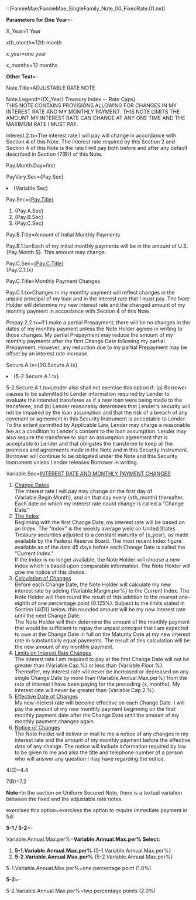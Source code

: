=[FannieMae/FannieMae_SingleFamily_Note_00_FixedRate.01.md]

<b>Parameters for One Year</b>=-

X_Year=1 Year

xth_month=12th month

x_year=one year

x_months=12 months

<b>Other Text</b>=-

Note.Title=ADJUSTABLE RATE NOTE

Note.Legend=({X_Year} Treasury Index -- Rate Caps)<br>THIS NOTE CONTAINS PROVISIONS ALLOWING FOR CHANGES IN MY INTEREST RATE AND MY MONTHLY PAYMENT.  THIS NOTE LIMITS THE AMOUNT MY INTEREST RATE CAN CHANGE AT ANY ONE TIME AND THE MAXIMUM RATE I MUST PAY.

Interest.2.tx=The interest rate I will pay will change in accordance with Section 4 of this Note.  The interest rate required by this Section 2 and Section 4 of this Note is the rate I will pay both before and after any default described in Section {7(B)} of this Note.

Pay.Month.Day=first

PayVary.Sec={Pay.Sec}</li><li>{Variable.Sec}

Pay.Sec=<u>{Pay.Title}</u><ol><li>{Pay.A.Sec}</li><li>{Pay.B.Sec}</li><li>{Pay.C.Sec}</li></ol>

Pay.B.Title=Amount of Initial Monthly Payments

Pay.B.1.tx=Each of my initial monthly payments will be in the amount of U.S. {Pay.Month.$}.  This amount may change.

Pay.C.Sec=<u>{Pay.C.Title}</u><br>{Pay.C.1.tx}

Pay.C.Title=Monthly Payment Changes

Pay.C.1.tx=Changes in my monthly payment will reflect changes in the unpaid principal of my loan and in the interest rate that I must pay.  The Note Holder will determine my new interest rate and the changed amount of my monthly payment in accordance with Section 4 of this Note.


Prepay.2.2.tx=If I make a partial Prepayment, there will be no changes in the dates of my monthly payment unless the Note Holder agrees in writing to those changes.  My partial Prepayment may reduce the amount of my monthly payments after the first Change Date following my partial Prepayment.  However, any reduction due to my partial Prepayment may be offset by an interest rate increase.


Secure.A.tx={00.Secure.A.tx}</li><li>{5-2.Secure.A.1.tx}

5-2.Secure.A.1.tx=Lender also shall not exercise this option if:  (a) Borrower causes to be submitted to Lender information required by Lender to evaluate the intended transferee as if a new loan were being made to the transferee; and (b) Lender reasonably determines that Lender's security will not be impaired by the loan assumption and that the risk of a breach of any covenant or agreement in this Security Instrument is acceptable to Lender.<br>To the extent permitted by Applicable Law, Lender may charge a reasonable fee as a condition to Lender's consent to the loan assumption.  Lender may also require the transferee to sign an assumption agreement that is acceptable to Lender and that obligates the transferee to keep all the promises and agreements made in the Note and in this Security Instrument.  Borrower will continue to be obligated under the Note and this Security Instrument unless Lender releases Borrower in writing.

Variable.Sec=<u>INTEREST RATE AND MONTHLY PAYMENT CHANGES</u><ol><li><u>Change Dates</u><br>The interest rate I will pay may change on the first day of {Variable.Begin.Month}, and on that day every {xth_month} thereafter.  Each date on which my interest rate could change is called a "Change Date."</li><li><u>The Index</u><br>Beginning with the first Change Date, my interest rate will be based on an Index.  The "Index" is the weekly average yield on United States Treasury securities adjusted to a constant maturity of {x_year}, as made available by the Federal Reserve Board. The most recent Index figure available as of the date 45 days before each Change Date is called the "Current Index."<br>If the Index is no longer available, the Note Holder will choose a new index which is based upon comparable information.  The Note Holder will give me notice of this choice.</li><li><u>Calculation of Changes</u><br>	Before each Change Date, the Note Holder will calculate my new interest rate by adding {Variable.Margin.per%} to the Current Index.  The Note Holder will then round the result of this addition to the nearest one-eighth of one percentage point (0.125%).  Subject to the limits stated in Section {4(D)} below, this rounded amount will be my new interest rate until the next Change Date.<br>The Note Holder will then determine the amount of the monthly payment that would be sufficient to repay the unpaid principal that I am expected to owe at the Change Date in full on the Maturity Date at my new interest rate in substantially equal payments.  The result of this calculation will be the new amount of my monthly payment.</li><li><u>Limits on Interest Rate Changes</u><br>The interest rate I am required to pay at the first Change Date will not be greater than {Variable.Cap.%} or less than {Variable.Floor.%}.  Thereafter, my interest rate will never be increased or decreased on any single Change Date by more than {Variable.Annual.Max.per%} from the rate of interest I have been paying for the preceding {x_months}.  My interest rate will never be greater than {Variable.Cap.2.%}.</li><li><u>Effective Date of Changes</u><br>My new interest rate will become effective on each Change Date.  I will pay the amount of my new monthly payment beginning on the first monthly payment date after the Change Date until the amount of my monthly payment changes again.</li><li><u>Notice of Changes</u><br>The Note Holder will deliver or mail to me a notice of any changes in my interest rate and the amount of my monthly payment before the effective date of any change.  The notice will include information required by law to be given to me and also the title and telephone number of a person who will answer any question I may have regarding the notice.</li></ol>

4(D)=4.4

7(B)=7.2

<b>Note</b>=In the section on Uniform Secured Note, there is a textual variation between the fixed and the adjustable rate notes.

exercises this option=exercises the option to require immediate payment in full

<b>5-1 / 5-2</b>=-

Variable.Annual.Max.per%=<b>Variable.Annual.Max.per% Select:</b><ol><li><b>5-1.Variable.Annual.Max.per%</b> {5-1.Variable.Annual.Max.per%}</li><li><b>5-2.Variable.Annual.Max.per%</b> {5-2.Variable.Annual.Max.per%}</li></ol>

5-1.Variable.Annual.Max.per%=one percentage point (1.0%)

<b>5-2</b>=-

5-2.Variable.Annual.Max.per%=two percentage points (2.0%)